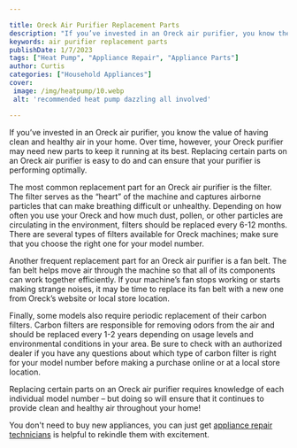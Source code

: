 ```yaml
---

title: Oreck Air Purifier Replacement Parts
description: "If you’ve invested in an Oreck air purifier, you know the value of having clean and healthy air in your home. Over time, however, ...see more"
keywords: air purifier replacement parts
publishDate: 1/7/2023
tags: ["Heat Pump", "Appliance Repair", "Appliance Parts"]
author: Curtis
categories: ["Household Appliances"]
cover: 
 image: /img/heatpump/10.webp
 alt: 'recommended heat pump dazzling all involved'

---
```


If you’ve invested in an Oreck air purifier, you know the value of having clean and healthy air in your home. Over time, however, your Oreck purifier may need new parts to keep it running at its best. Replacing certain parts on an Oreck air purifier is easy to do and can ensure that your purifier is performing optimally. 

The most common replacement part for an Oreck air purifier is the filter. The filter serves as the “heart” of the machine and captures airborne particles that can make breathing difficult or unhealthy. Depending on how often you use your Oreck and how much dust, pollen, or other particles are circulating in the environment, filters should be replaced every 6-12 months. There are several types of filters available for Oreck machines; make sure that you choose the right one for your model number. 

Another frequent replacement part for an Oreck air purifier is a fan belt. The fan belt helps move air through the machine so that all of its components can work together efficiently. If your machine’s fan stops working or starts making strange noises, it may be time to replace its fan belt with a new one from Oreck’s website or local store location. 

Finally, some models also require periodic replacement of their carbon filters. Carbon filters are responsible for removing odors from the air and should be replaced every 1-2 years depending on usage levels and environmental conditions in your area. Be sure to check with an authorized dealer if you have any questions about which type of carbon filter is right for your model number before making a purchase online or at a local store location. 

Replacing certain parts on an Oreck air purifier requires knowledge of each individual model number – but doing so will ensure that it continues to provide clean and healthy air throughout your home!

You don't need to buy new appliances, you can just get <a href="/pages/appliance-repair-technicians/">appliance repair technicians</a> is helpful to rekindle them with excitement.